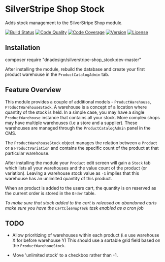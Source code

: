 # SilverStripe Shop Stock 

Adds stock management to the SilverStripe Shop module. 

[![Build Status](http://img.shields.io/travis/dnadesign/silverstripe-shop_stock.svg?style=flat-square)](https://travis-ci.org/dnadesign/silverstripe-shop_stock)
[![Code Quality](http://img.shields.io/scrutinizer/g/dnadesign/silverstripe-shop_stock.svg?style=flat-square)](https://scrutinizer-ci.com/g/dnadesign/silverstripe-shop_stock)
[![Code Coverage](http://img.shields.io/scrutinizer/coverage/g/dnadesign/silverstripe-shop_stock.svg?style=flat-square)](https://scrutinizer-ci.com/g/dnadesign/silverstripe-shop_stock)
[![Version](http://img.shields.io/packagist/v/dnadesign/silverstripe-shop_stock.svg?style=flat-square)](https://packagist.org/packages/dnadesign/silverstripe-shop_stock)
[![License](http://img.shields.io/packagist/l/dnadesign/silverstripe-shop_stock.svg?style=flat-square)](LICENSE.md)


## Installation

composer require "dnadesign/silverstripe-shop_stock:dev-master"

After installing the module, rebuild the database and create your first product
warehouse in the `ProductCatalogAdmin` tab.

## Feature Overview

This module provides a couple of additional models - `ProductWarehouse`, 
`ProductWarehouseStock`. A warehouse is a concept of a location where quantity
of the stock is held. In a simple case, you may have a single `ProductWarehouse`
instance that contains all your stock. More complex shops may have multiple 
warehouses (i.e a store and a supplier). These warehouses are managed through 
the `ProductCatalogAdmin` panel in the CMS.

The `ProductWarehouseStock` object manages the relation between a `Product` or a
`ProductVariation` and contains the specific count of the product at that 
particular warehouse.

After installing the module your `Product` edit screen will gain a `Stock` tab
which lists all your warehouses and the value count of the product (or 
variation). Leaving a warehouse stock value as `-1` implies that this warehouse
has an unlimited quantity of this product.

When an product is added to the users cart, the quantity is on reserved as the
current order is stored in the `Order` table. 

*To make sure that stock added to the cart is released on abandoned carts make
sure you have the `CartCleanupTask` task enabled as a cron job*


## TODO

* Allow prioritizing of warehouses within each product (i.e use warehouse X for
before warehouse Y) This should use a sortable grid field based on the 
`ProductWarehoueStock`.

* Move 'unlimited stock' to a checkbox rather than -1.